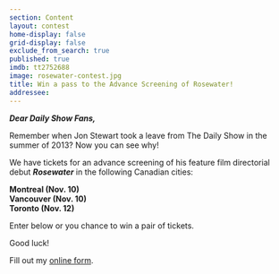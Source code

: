 ```yaml
---
section: Content
layout: contest
home-display: false
grid-display: false
exclude_from_search: true
published: true
imdb: tt2752688
image: rosewater-contest.jpg
title: Win a pass to the Advance Screening of Rosewater!
addressee: 
---
```

***Dear Daily Show Fans,***

Remember when Jon Stewart took a leave from The Daily Show in the summer of 2013? Now you can see why!

We have tickets for an advance screening of his feature film directorial debut ***Rosewater*** in the following Canadian cities:

**Montreal (Nov. 10)**  
**Vancouver (Nov. 10)**  
**Toronto (Nov. 12)**

Enter below or you chance to win a pair of tickets.

Good luck!

<div id="wufoo-p1hj1w311w16cv3">
Fill out my <a href="https://dearcastandcrew.wufoo.com/forms/p1hj1w311w16cv3">online form</a>.
</div>
<script type="text/javascript">var p1hj1w311w16cv3;(function(d, t) {
var s = d.createElement(t), options = {
'userName':'dearcastandcrew',
'formHash':'p1hj1w311w16cv3',
'autoResize':true,
'height':'485',
'async':true,
'host':'wufoo.com',
'header':'hide',
'ssl':true};
s.src = ('https:' == d.location.protocol ? 'https://' : 'http://') + 'www.wufoo.com/scripts/embed/form.js';
s.onload = s.onreadystatechange = function() {
var rs = this.readyState; if (rs) if (rs != 'complete') if (rs != 'loaded') return;
try { p1hj1w311w16cv3 = new WufooForm();p1hj1w311w16cv3.initialize(options);p1hj1w311w16cv3.display(); } catch (e) {}};
var scr = d.getElementsByTagName(t)[0], par = scr.parentNode; par.insertBefore(s, scr);
})(document, 'script');</script>


